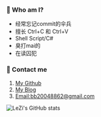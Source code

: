 ### 👋 Who am I?
- 经常忘记commit的伞兵
- 擅长 Ctrl+C 和 Ctrl+V
- Shell Script/C#
- 臭打mai的
- 在读囚犯
### 💬 Contact me
1. [My Github](https://github.com/LeZi04919)
2. [My Blog](https://leziblog.cn)
3. [Email:bb20048862@gmail.com](malito:bb20048862@gmail.com)

![LeZi's GitHub stats](https://github-readme-stats.vercel.app/api?username=LeZi04919&show_icons=true&theme=radical)

<!--
**LeZi04919/LeZi04919** is a ✨ _special_ ✨ repository because its `README.md` (this file) appears on your GitHub profile.

Here are some ideas to get you started:

- 🔭 I’m currently working on ...
- 🌱 I’m currently learning ...
- 👯 I’m looking to collaborate on ...
- 🤔 I’m looking for help with ...
- 💬 Ask me about ...
- 📫 How to reach me: ...
- 😄 Pronouns: ...
- ⚡ Fun fact: ...
-->
